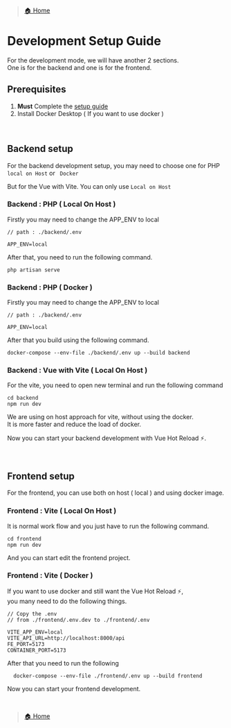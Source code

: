 > [🏠 Home](./../README.md)
 
# Development Setup Guide
For the development mode, we will have another 2 sections.  
One is for the backend and one is for the frontend.

## Prerequisites
1. **Must** Complete the [setup guide](./setup-guide.md)
2. Install Docker Desktop ( If you want to use docker )

<br />

## Backend setup
For the backend development setup, you may need to choose one for PHP  
`local on Host` or ` Docker`

But for the Vue with Vite. You can only use `Local on Host`

### Backend : PHP ( Local On Host )
Firstly you may need to change the APP_ENV to local

`// path : ./backend/.env`

    APP_ENV=local

After that, you need to run the following command. 

    php artisan serve

### Backend : PHP ( Docker )
Firstly you may need to change the APP_ENV to local

`// path : ./backend/.env`

    APP_ENV=local

After that you build using the following command.  

    docker-compose --env-file ./backend/.env up --build backend

### Backend : Vue with Vite ( Local On Host )
For the vite, you need to open new terminal and run the following command  

    cd backend
    npm run dev

We are using on host approach for vite, without using the docker.  
It is more faster and reduce the load of docker.  

Now you can start your backend development with Vue Hot Reload ⚡️.
 
<br />

## Frontend setup
For the frontend, you can use both on host ( local ) and using docker image.

### Frontend : Vite ( Local On Host )
It is normal work flow and you just have to run the following command.

    cd frontend
    npm run dev

And you can start edit the frontend project.

### Frontend : Vite ( Docker )
If you want to use docker and still want the Vue Hot Reload ⚡️,  
you many need to do the following things. 

`// Copy the .env`  
`// from ./frontend/.env.dev to ./frontend/.env`  

    VITE_APP_ENV=local
    VITE_API_URL=http://localhost:8000/api
    FE_PORT=5173
    CONTAINER_PORT=5173
    
After that you need to run the following

      docker-compose --env-file ./frontend/.env up --build frontend

Now you can start your frontend development.

<br />  

> [🏠 Home](./../README.md)
 
<br />  
<br />  
<br />  
<br />  
